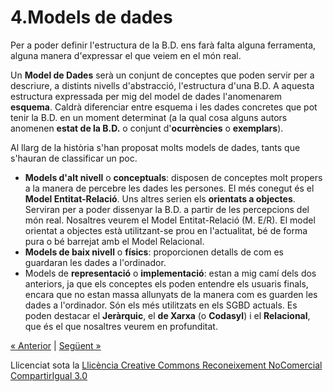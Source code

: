 # **4.Models de dades**
Per a poder definir l'estructura de la B.D. ens farà falta alguna ferramenta, alguna manera d'expressar el que veiem en el món real.

Un **Model de Dades** serà un conjunt de conceptes que poden servir per a descriure, a distints nivells d'abstracció, l'estructura d'una B.D. A aquesta estructura expressada per mig del model de dades l'anomenarem **esquema**. Caldrà diferenciar entre esquema i les dades concretes que pot tenir la B.D. en un moment determinat (a la qual cosa alguns autors anomenen **estat de la B.D.** o conjunt d'**ocurrències** o **exemplars**).

Al llarg de la història s'han proposat molts models de dades, tants que s'hauran de classificar un poc.

- **Models d'alt nivell** o **conceptuals**: disposen de conceptes molt propers a la manera de percebre les dades les persones. El més conegut és el **Model Entitat-Relació**. Uns altres serien els **orientats a objectes**. Serviran per a poder dissenyar la B.D. a partir de les percepcions del món real. Nosaltres veurem el Model Entitat-Relació (M. E/R). El model orientat a objectes està utilitzant-se prou en l'actualitat, bé de forma pura o bé barrejat amb el Model Relacional.
- **Models de baix nivell** o **físics**: proporcionen detalls de com es guardaran les dades a l'ordinador.
- Models de **representació** o **implementació**: estan a mig camí dels dos anteriors, ja que els conceptes els poden entendre els usuaris finals, encara que no estan massa allunyats de la manera com es guarden les dades a l'ordinador. Són els més utilitzats en els SGBD actuals. Es poden destacar el **Jeràrquic**, el **de Xarxa** (o **Codasyl**) i el **Relacional**, que és el que nosaltres veurem en profunditat.

[« Anterior](3_caracterstiques_desitjables_dun_sgbd.md) | [Següent »](5_arquitectura_a_3_nivells.md)

Llicenciat sota la [Llicència Creative Commons Reconeixement NoComercial CompartirIgual 3.0](http://creativecommons.org/licenses/by-nc-sa/3.0/)
